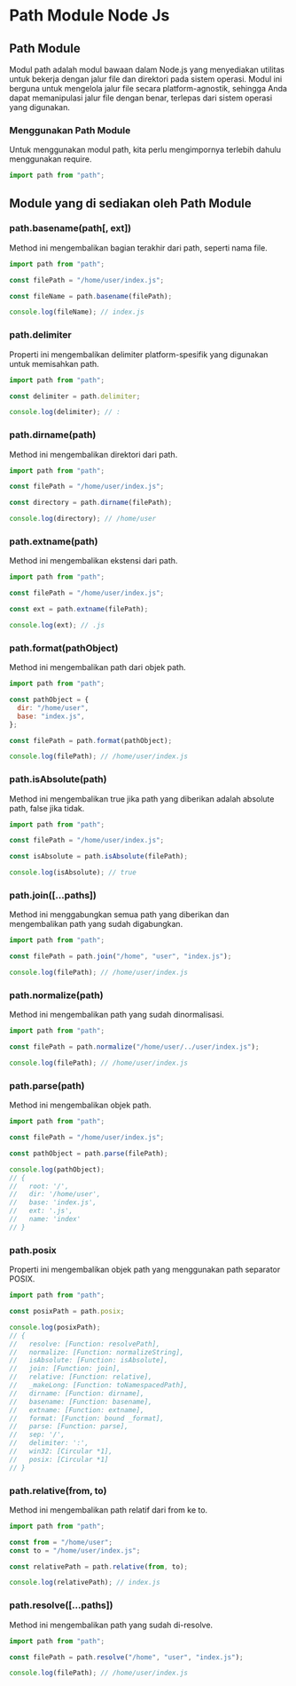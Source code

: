 # Path Module Node Js

## Path Module

Modul path adalah modul bawaan dalam Node.js yang menyediakan utilitas untuk bekerja dengan jalur file dan direktori pada sistem operasi. Modul ini berguna untuk mengelola jalur file secara platform-agnostik, sehingga Anda dapat memanipulasi jalur file dengan benar, terlepas dari sistem operasi yang digunakan.

### Menggunakan Path Module

Untuk menggunakan modul path, kita perlu mengimpornya terlebih dahulu menggunakan require.

```javascript
import path from "path";
```

## Module yang di sediakan oleh Path Module

### path.basename(path[, ext])

Method ini mengembalikan bagian terakhir dari path, seperti nama file.

```javascript
import path from "path";

const filePath = "/home/user/index.js";

const fileName = path.basename(filePath);

console.log(fileName); // index.js
```

### path.delimiter

Properti ini mengembalikan delimiter platform-spesifik yang digunakan untuk memisahkan path.

```javascript
import path from "path";

const delimiter = path.delimiter;

console.log(delimiter); // :
```

### path.dirname(path)

Method ini mengembalikan direktori dari path.

```javascript
import path from "path";

const filePath = "/home/user/index.js";

const directory = path.dirname(filePath);

console.log(directory); // /home/user
```

### path.extname(path)

Method ini mengembalikan ekstensi dari path.

```javascript
import path from "path";

const filePath = "/home/user/index.js";

const ext = path.extname(filePath);

console.log(ext); // .js
```

### path.format(pathObject)

Method ini mengembalikan path dari objek path.

```javascript
import path from "path";

const pathObject = {
  dir: "/home/user",
  base: "index.js",
};

const filePath = path.format(pathObject);

console.log(filePath); // /home/user/index.js
```

### path.isAbsolute(path)

Method ini mengembalikan true jika path yang diberikan adalah absolute path, false jika tidak.

```javascript
import path from "path";

const filePath = "/home/user/index.js";

const isAbsolute = path.isAbsolute(filePath);

console.log(isAbsolute); // true
```

### path.join([...paths])

Method ini menggabungkan semua path yang diberikan dan mengembalikan path yang sudah digabungkan.

```javascript
import path from "path";

const filePath = path.join("/home", "user", "index.js");

console.log(filePath); // /home/user/index.js
```

### path.normalize(path)

Method ini mengembalikan path yang sudah dinormalisasi.

```javascript
import path from "path";

const filePath = path.normalize("/home/user/../user/index.js");

console.log(filePath); // /home/user/index.js
```

### path.parse(path)

Method ini mengembalikan objek path.

```javascript
import path from "path";

const filePath = "/home/user/index.js";

const pathObject = path.parse(filePath);

console.log(pathObject);
// {
//   root: '/',
//   dir: '/home/user',
//   base: 'index.js',
//   ext: '.js',
//   name: 'index'
// }
```

### path.posix

Properti ini mengembalikan objek path yang menggunakan path separator POSIX.

```javascript
import path from "path";

const posixPath = path.posix;

console.log(posixPath);
// {
//   resolve: [Function: resolvePath],
//   normalize: [Function: normalizeString],
//   isAbsolute: [Function: isAbsolute],
//   join: [Function: join],
//   relative: [Function: relative],
//   _makeLong: [Function: toNamespacedPath],
//   dirname: [Function: dirname],
//   basename: [Function: basename],
//   extname: [Function: extname],
//   format: [Function: bound _format],
//   parse: [Function: parse],
//   sep: '/',
//   delimiter: ':',
//   win32: [Circular *1],
//   posix: [Circular *1]
// }
```

### path.relative(from, to)

Method ini mengembalikan path relatif dari from ke to.

```javascript
import path from "path";

const from = "/home/user";
const to = "/home/user/index.js";

const relativePath = path.relative(from, to);

console.log(relativePath); // index.js
```

### path.resolve([...paths])

Method ini mengembalikan path yang sudah di-resolve.

```javascript
import path from "path";

const filePath = path.resolve("/home", "user", "index.js");

console.log(filePath); // /home/user/index.js
```
